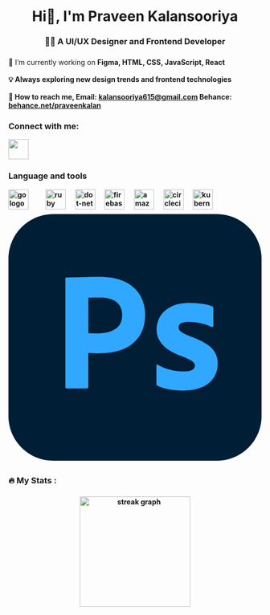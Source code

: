 
###

<h1 align="center">Hi👋, I'm Praveen Kalansooriya</h1>

###

<h3 align="center" >👩‍💻 A UI/UX Designer and Frontend Developer</h3>

###

<p align="left">🔭 I’m currently working on <b>Figma, HTML, CSS, JavaScript, React<b><br><br>💡 Always exploring new design trends and frontend technologies<br><br> 🔗 How to reach me, Email: <a href="mailto:kalansooriya615@gmail.com">kalansooriya615@gmail.com</a>
 Behance: <a href="https://www.behance.net/praveenkalan" target="_blank">behance.net/praveenkalan</a>
</p>


###

<h3 align="left">Connect with me:</h3>
<a href="https://www.linkedin.com/in/praveen-kalansooriya" target="_blank">
<img src="https://github.com/Praveenmkl/demo/blob/main/Untitled-1.png?raw=true" width="40px" height="40px">
</a>



###

<h3 align="left">Language and tools</h3>


<div align="left">
  <img src="https://cdn.jsdelivr.net/gh/devicons/devicon/icons/go/go-original-wordmark.svg" height="40" alt="go logo"  />
  <img width="12" />

  <img width="12" />
  <img src="https://cdn.jsdelivr.net/gh/devicons/devicon/icons/ruby/ruby-plain-wordmark.svg" height="40" alt="ruby logo"  />
  <img width="12" />
  <img src="https://cdn.jsdelivr.net/gh/devicons/devicon/icons/dot-net/dot-net-plain-wordmark.svg" height="40" alt="dot-net logo"  />
  <img width="12" />
  <img src="https://cdn.jsdelivr.net/gh/devicons/devicon/icons/firebase/firebase-plain-wordmark.svg" height="40" alt="firebase logo"  />
  <img width="12" />
  <img src="https://cdn.jsdelivr.net/gh/devicons/devicon/icons/amazonwebservices/amazonwebservices-line-wordmark.svg" height="40" alt="amazonwebservices logo"  />
  <img width="12" />
  <img src="https://cdn.jsdelivr.net/gh/devicons/devicon/icons/circleci/circleci-plain.svg" height="40" alt="circleci logo"  />
  <img width="12" />
  <img src="https://cdn.jsdelivr.net/gh/devicons/devicon/icons/kubernetes/kubernetes-plain.svg" height="40" alt="kubernetes logo"  />
  <img width="12" />
  <svg xmlns="http://www.w3.org/2000/svg" viewBox="0 0 128 128"><path fill="#001e36" d="M22.667 1.6h82.666C117.867 1.6 128 11.733 128 24.267v79.466c0 12.534-10.133 22.667-22.667 22.667H22.667C10.133 126.4 0 116.267 0 103.733V24.267C0 11.733 10.133 1.6 22.667 1.6Z"/><path fill="#31a8ff" d="M45.867 33.333c-1.6 0-3.2 0-4.853.054-1.654.053-3.201.053-4.641.107-1.44.053-2.773.053-4.053.106-1.227.053-2.08.053-2.987.053-.373 0-.533.213-.533.587v54.88c0 .48.213.694.64.694h10.347c.373-.054.64-.374.586-.747v-17.12c1.013 0 1.76 0 2.294.053.533.053 1.386.053 2.666.053 4.374 0 8.374-.48 12-1.813 3.467-1.28 6.454-3.52 8.587-6.507 2.133-2.986 3.2-6.773 3.2-11.36 0-2.4-.426-4.693-1.226-6.933A16.98 16.98 0 0 0 64 39.36a19.049 19.049 0 0 0-7.147-4.374c-2.987-1.12-6.613-1.653-10.986-1.653Zm1.19 10.505c1.9.036 3.75.368 5.476 1.068 1.547.587 2.827 1.654 3.734 3.04a8.779 8.779 0 0 1 1.227 4.748c0 2.346-.534 4.16-1.654 5.493-1.174 1.333-2.667 2.347-4.373 2.827-1.974.64-4.054.959-6.134.959h-2.827c-.64 0-1.332-.053-2.079-.106v-17.92c.373-.054 1.12-.107 2.187-.053 1.013-.054 2.239-.054 3.626-.054.273-.007.546-.008.817-.002zm44.73 2.723c-3.787 0-6.934.586-9.44 1.866-2.293 1.067-4.267 2.773-5.6 4.906-1.173 1.974-1.814 4.16-1.814 6.454a11.447 11.447 0 0 0 1.227 5.44 13.809 13.809 0 0 0 4.054 4.533 32.629 32.629 0 0 0 7.573 3.84c2.613 1.013 4.373 1.813 5.227 2.506.853.694 1.28 1.387 1.28 2.134 0 .96-.587 1.867-1.44 2.24-.96.48-2.4.747-4.427.747-2.133 0-4.267-.267-6.294-.8a22.834 22.834 0 0 1-6.613-2.613c-.16-.107-.32-.16-.48-.053-.16.106-.213.319-.213.479v9.28c-.053.427.213.8.587 1.013a21.49 21.49 0 0 0 5.44 1.707c2.4.48 4.799.693 7.252.693 3.84 0 7.041-.586 9.654-1.706 2.4-.96 4.48-2.613 5.973-4.747a12.41 12.41 0 0 0 2.08-7.093 11.512 11.512 0 0 0-1.226-5.493c-1.014-1.814-2.454-3.307-4.214-4.427a38.625 38.625 0 0 0-8.213-3.894 48.784 48.784 0 0 1-3.787-1.76c-.693-.373-1.333-.853-1.813-1.44-.32-.427-.533-.906-.533-1.386 0-.48.16-1.013.426-1.44.374-.533.96-.907 1.653-1.067 1.014-.266 2.134-.427 3.2-.374 2.027 0 4 .267 5.974.694 1.814.373 3.52.96 5.12 1.814.213.106.48.106.96 0a.656.656 0 0 0 .267-.534v-8.693c0-.214-.054-.427-.107-.64-.107-.213-.32-.427-.533-.48A18.762 18.762 0 0 0 98.4 47.04a45.98 45.98 0 0 0-6.613-.48z"/></svg>
</div>

###

<h3 align="left">🔥   My Stats :</h3>

###

<div align="center">
  <img src="https://streak-stats.demolab.com?user=maurodesouza&locale=en&mode=daily&theme=dark&hide_border=false&border_radius=5&order=3" height="220" alt="streak graph"  />
</div>

###

